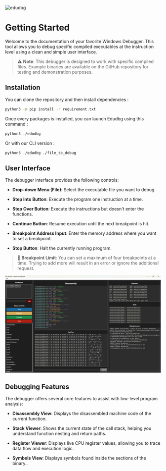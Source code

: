 ![edudbg](https://github.com/user-attachments/assets/c791ff98-c91d-495b-8af1-477bc9cc6f1c)

# Getting Started

Welcome to the documentation of your favorite Windows Debugger. This tool allows you to debug specific compiled executables at the instruction level using a clean and simple user interface.

> ⚠️ **Note**: This debugger is designed to work with specific compiled files. Example binaries are available on the GitHub repository for testing and demonstration purposes.

## Installation

You can clone the repository and then install dependencies :

```bash
python3 -m pip install -r requirement.txt
```

Once every packages is installed, you can launch Edudbg using this command :

```bash
python3 ./edudbg
```

Or with our CLI version :

```bash
python3 ./edudbg ./file_to_debug
```

## User Interface

The debugger interface provides the following controls:

- **Drop-down Menu (File)**: Select the executable file you want to debug.

- **Step Into Button**: Execute the program one instruction at a time.

- **Step Over Button**: Execute the instructions but doesn't enter the functions.

- **Continue Button**: Resume execution until the next breakpoint is hit.

- **Breakpoint Address Input**: Enter the memory address where you want to set a breakpoint.

- **Stop Button**: Halt the currently running program.

> 🔹 **Breakpoint Limit**: You can set a maximum of four breakpoints at a time. Trying to add more will result in an error or ignore the additional request.

![image](./screenshot_edudbg.png)

## Debugging Features

The debugger offers several core features to assist with low-level program analysis:

- **Disassembly View**: Displays the disassembled machine code of the current function.

- **Stack Viewer**: Shows the current state of the call stack, helping you understand function nesting and return paths.

- **Register Viewer**: Displays live CPU register values, allowing you to trace data flow and execution logic.

- **Symbols View**: Displays symbols found inside the sections of the binary..
